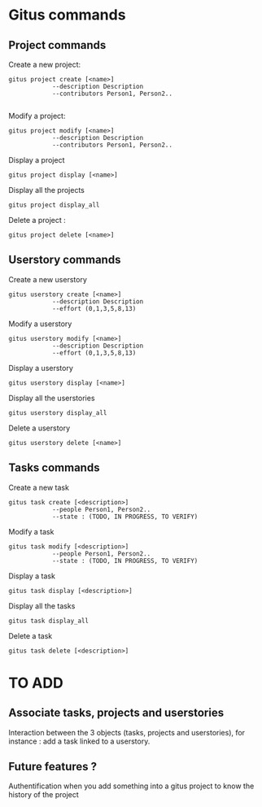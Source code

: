 # Gitus commands 

## Project commands

Create a new project:

```
gitus project create [<name>] 
			--description Description 
			--contributors Person1, Person2.. 
			
```

Modify a project:

```
gitus project modify [<name>]
			--description Description 
			--contributors Person1, Person2.. 
```

Display a project

```
gitus project display [<name>]
```

Display all the projects
```
gitus project display_all
```


Delete a project :

```
gitus project delete [<name>]
```


## Userstory commands

Create a new userstory

```
gitus userstory create [<name>]
			--description Description 
			--effort (0,1,3,5,8,13)
```

Modify a userstory

```
gitus userstory modify [<name>]
			--description Description 
			--effort (0,1,3,5,8,13)
```
		
Display a userstory

```
gitus userstory display [<name>]
```
Display all the userstories

```
gitus userstory display_all
```



Delete a userstory

```
gitus userstory delete [<name>]
```

## Tasks commands

Create a new task
```
gitus task create [<description>]
			--people Person1, Person2.. 
			--state : (TODO, IN PROGRESS, TO VERIFY)
```

Modify a task

```
gitus task modify [<description>]
			--people Person1, Person2.. 
			--state : (TODO, IN PROGRESS, TO VERIFY)	
```

Display a task

```
gitus task display [<description>]
```
Display all the tasks

```
gitus task display_all
```

Delete a task

```
gitus task delete [<description>]
```

# TO ADD


## Associate tasks, projects and userstories

Interaction between the 3 objects (tasks, projects and userstories), for instance : add a task linked to a userstory.

## Future features ?

Authentification when you add something into a gitus project to know the history of the project